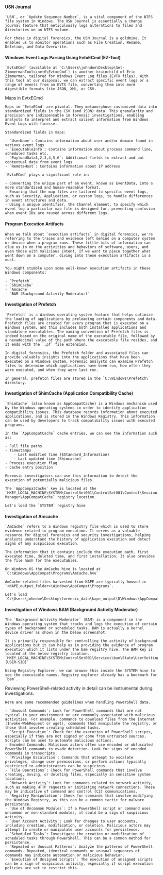 #### USN Journal

	`USN`, or `Update Sequence Number`, is a vital component of the NTFS file system in Windows. The USN Journal is essentially a change journal feature that meticulously logs alterations to files and directories on an NTFS volume.
	
	For those in digital forensics, the USN Journal is a goldmine. It enables us to monitor operations such as File Creation, Rename, Deletion, and Data Overwrite.

#### Windows Event Logs Parsing Using EvtxECmd (EZ-Tool)

	`EvtxECmd` (available at `C:\Users\johndoe\Desktop\Get-ZimmermanTools\net6\EvtxeCmd`) is another brainchild of Eric Zimmerman, tailored for Windows Event Log files (EVTX files). With this tool at our disposal, we can extract specific event logs or a range of events from an EVTX file, converting them into more digestible formats like JSON, XML, or CSV.

Maps in EvtxECmd

	Maps in `EvtxECmd` are pivotal. They metamorphose customized data into standardized fields in the CSV (and JSON) data. This granularity and precision are indispensable in forensic investigations, enabling analysts to interpret and extract salient information from Windows Event Logs with finesse.
	
	Standardized fields in maps:
	
	- `UserName`: Contains information about user and/or domain found in various event logs
	- `ExecutableInfo`: Contains information about process command line, scheduled tasks etc.
	- `PayloadData1,2,3,4,5,6`: Additional fields to extract and put contextual data from event logs
	- `RemoteHost`: Contains information about IP address
	
	`EvtxECmd` plays a significant role in:
	
	- Converting the unique part of an event, known as EventData, into a more standardized and human-readable format.
	- Ensuring that the map files are tailored to specific event logs, such as Security, Application, or custom logs, to handle differences in event structures and data.
	- Using a unique identifier, the Channel element, to specify which event log a particular map file is designed for, preventing confusion when event IDs are reused across different logs.

#### Program Execution Artifacts

	When we talk about `execution artifacts` in digital forensics, we're referring to the traces and evidence left behind on a computer system or device when a program runs. These little bits of information can clue us in on the activities and behaviors of software, users, and even those with malicious intent. If we want to piece together what went down on a computer, diving into these execution artifacts is a must.
	
	You might stumble upon some well-known execution artifacts in these Windows components:
	
	- `Prefetch`
	- `ShimCache`
	- `Amcache`
	- `BAM (Background Activity Moderator)`

#### Investigation of Prefetch

	`Prefetch` is a Windows operating system feature that helps optimize the loading of applications by preloading certain components and data. Prefetch files are created for every program that is executed on a Windows system, and this includes both installed applications and standalone executables. The naming convention of Prefetch files is indeed based on the original name of the executable file, followed by a hexadecimal value of the path where the executable file resides, and it ends with the `.pf` file extension.
	
	In digital forensics, the Prefetch folder and associated files can provide valuable insights into the applications that have been executed on a Windows system. Forensic analysts can examine Prefetch files to determine which applications have been run, how often they were executed, and when they were last run.
	
	In general, prefetch files are stored in the `C:\Windows\Prefetch\` directory.

#### Investigation of ShimCache (Application Compatibility Cache)

	`ShimCache` (also known as AppCompatCache) is a Windows mechanism used by the Windows operating systems in order to identify application compatibility issues. This database records information about executed applications, and is stored in the Windows Registry. This information can be used by developers to track compatibility issues with executed programs.
	
	In the `AppCompatCache` cache entries, we can see the information such as:
	
	- Full file paths
	- Timestamps
	    - Last modified time ($Standard_Information)
	    - Last updated time (Shimcache)
	- Process execution flag
	- Cache entry position
	
	Forensic investigators can use this information to detect the execution of potentially malicious files.
	
	The `AppCompatCache` key is located at the `HKEY_LOCAL_MACHINE\SYSTEM\ControlSet001\ControlSet001\Control\Session Manager\AppCompatCache` registry location.
	
	Let's load the `SYSTEM` registry hive

#### Investigation of Amcache

	`AmCache` refers to a Windows registry file which is used to store evidence related to program execution. It serves as a valuable resource for digital forensics and security investigations, helping analysts understand the history of application execution and detect signs of any suspicious execution.
	
	The information that it contains include the execution path, first executed time, deleted time, and first installation. It also provides the file hash for the executables.
	
	On Windows OS the AmCache hive is located at `C:\Windows\AppCompat\Programs\AmCache.hve`
	
	AmCache-related files harvested from KAPE are typically housed in `<KAPE_output_folder>\Windows\AppCompat\Programs`.
	
	Let's load `C:\Users\johndoe\Desktop\forensic_data\kape_output\D\Windows\AppCompat\Programs\AmCache.hve`

#### Investigation of Windows BAM (Background Activity Moderator)

	The `Background Activity Moderator` (BAM) is a component in the Windows operating system that tracks and logs the execution of certain types of background or scheduled tasks. BAM is actually a kernel device driver as shown in the below screenshot.

	It is primarily responsible for controlling the activity of background applications but it can help us in providing the evidence of program execution which it lists under the bam registry hive. The BAM key is located at the below registry location. `HKEY_LOCAL_MACHINE\SYSTEM\ControlSet001\Services\bam\State\UserSettings\{USER-SID}`

	Using Registry Explorer, we can browse this inside the SYSTEM hive to see the executable names. Registry explorer already has a bookmark for `bam`.

Reviewing PowerShell-related activity in detail can be instrumental during investigations.

	Here are some recommended guidelines when handling PowerShell data.
	
	- `Unusual Commands`: Look for PowerShell commands that are not typical in your environment or are commonly associated with malicious activities. For example, commands to download files from the internet (Invoke-WebRequest or wget), commands that manipulate the registry, or those that involve creating scheduled tasks.
	- `Script Execution`: Check for the execution of PowerShell scripts, especially if they are not signed or come from untrusted sources. Scripts can be used to automate malicious actions.
	- Encoded Commands: Malicious actors often use encoded or obfuscated PowerShell commands to evade detection. Look for signs of encoded commands in transcripts.
	- `Privilege Escalation`: Commands that attempt to escalate privileges, change user permissions, or perform actions typically restricted to administrators can be suspicious.
	- `File Operations`: Check for PowerShell commands that involve creating, moving, or deleting files, especially in sensitive system locations.
	- `Network Activity`: Look for commands related to network activity, such as making HTTP requests or initiating network connections. These may be indicative of command and control (C2) communications.
	- `Registry Manipulation`: Check for commands that involve modifying the Windows Registry, as this can be a common tactic for malware persistence.
	- `Use of Uncommon Modules`: If a PowerShell script or command uses uncommon or non-standard modules, it could be a sign of suspicious activity.
	- `User Account Activity`: Look for changes to user accounts, including creation, modification, or deletion. Malicious actors may attempt to create or manipulate user accounts for persistence.
	- `Scheduled Tasks`: Investigate the creation or modification of scheduled tasks through PowerShell. This can be a common method for persistence.
	- `Repeated or Unusual Patterns`: Analyze the patterns of PowerShell commands. Repeated, identical commands or unusual sequences of commands may indicate automation or malicious behavior.
	- `Execution of Unsigned Scripts`: The execution of unsigned scripts can be a sign of suspicious activity, especially if script execution policies are set to restrict this.